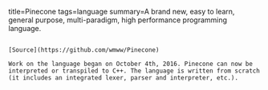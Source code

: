 title=Pinecone
tags=language
summary=A brand new, easy to learn, general purpose, multi-paradigm, high performance programming language.
~~~~~~

[Source](https://github.com/wmww/Pinecone)

Work on the language began on October 4th, 2016. Pinecone can now be interpreted or transpiled to C++. The language is written from scratch (it includes an integrated lexer, parser and interpreter, etc.).
